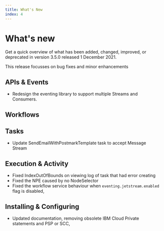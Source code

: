 ```yaml
---
title: What's New
index: 4
---
```


# What's new

Get a quick overview of what has been added, changed, improved, or deprecated in version 3.5.0 released 1 December 2021.

This release focusses on bug fixes and minor enhancements

## APIs & Events

- Redesign the eventing library to support multiple Streams and Consumers.

## Workflows


## Tasks

- Update SendEmailWithPostmarkTemplate task to accept Message Stream

## Execution & Activity

- Fixed IndexOutOfBounds on viewing log of task that had error creating
- Fixed the NPE caused by no NodeSelector
- Fixed the workflow service behaviour when `eventing.jetstream.enabled` flag is disabled,

## Installing & Configuring

- Updated documentation, removing obsolete IBM Cloud Private statements and PSP or SCC,
